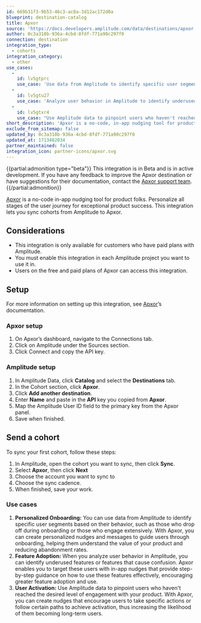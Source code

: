 ```yaml
---
id: 669b31f3-9b53-46c3-ac8a-3d12ac172d0a
blueprint: destination-catalog
title: Apxor
source: 'https://docs.developers.amplitude.com/data/destinations/apxor'
author: 0c3a318b-936a-4cbd-8fdf-771a90c297f0
connection: destination
integration_type:
  - cohorts
integration_category:
  - other
use_cases:
  -
    id: lv5gtprc
    use_case: 'Use data from Amplitude to identify specific user segments based on their behavior, and then use Apxor to create personalized nudges and messages to guide users through onboarding, helping them understand the value of your product and reducing abandonment rates.'
  -
    id: lv5gtu27
    use_case: 'Analyze user behavior in Amplitude to identify underused features or features that cause confusion, then use Apxor to target those users with in-app nudges that provide step-by-step guidance, encouraging greater feature adoption and use.'
  -
    id: lv5gtxr4
    use_case: "Use Amplitude data to pinpoint users who haven't reached the desired level of engagement with your product, then use Apxor to create nudges that encourage users to take specific actions or follow certain paths to achieve activation and retention."
short_description: 'Apxor is a no-code, in-app nudging tool for product teams. Personalize all stages of the user journey for exceptional product success. This integration lets you sync cohorts from Amplitude to Apxor.'
exclude_from_sitemap: false
updated_by: 0c3a318b-936a-4cbd-8fdf-771a90c297f0
updated_at: 1713482034
partner_maintained: false
integration_icon: partner-icons/apxor.svg
---
```

{{partial:admonition type="beta"}}
This integration is in Beta and is in active development. If you have any feedback to improve the Apxor destination or have suggestions for their documentation, contact the [Apxor support team](https://Apxor.com/). 
{{/partial:admonition}}

[Apxor](https://Apxor.com/) is a no-code in-app nudging tool for product folks. Personalize all stages of the user journey for exceptional product success. This integration lets you sync cohorts from Amplitude to Apxor.

## Considerations

- This integration is only available for customers who have paid plans with Amplitude.
- You must enable this integration in each Amplitude project you want to use it in.
- Users on the free and paid plans of Apxor can access this integration.

## Setup

For more information on setting up this integration, see [Apxor](https://www.apxor.com/success-stories)’s documentation.

### Apxor setup

1. On Apxor’s dashboard, navigate to the Connections tab.
2. Click on Amplitude under the Sources section.
3. Click Connect and copy the API key.

### Amplitude setup

1. In Amplitude Data, click **Catalog** and select the **Destinations** tab.
2. In the Cohort section, click **Apxor**.
3. Click **Add another destination**.
4. Enter **Name** and paste in the **API** key you copied from **Apxor**.
5. Map the Amplitude User ID field to the primary key from the Apxor panel.
6. Save when finished.

## Send a cohort

To sync your first cohort, follow these steps:

1. In Amplitude, open the cohort you want to sync, then click **Sync**.
2. Select **Apxor**, then click **Next**
3. Choose the account you want to sync to
4. Choose the sync cadence.
5. When finished, save your work.

### Use cases

1. **Personalized Onboarding:** You can use data from Amplitude to identify specific user segments based on their behavior, such as those who drop off during onboarding or those who engage extensively. With Apxor, you can create personalized nudges and messages to guide users through onboarding, helping them understand the value of your product and reducing abandonment rates.
2. **Feature Adoption:** When you analyze user behavior in Amplitude, you can identify underused features or features that cause confusion. Apxor enables you to target these users with in-app nudges that provide step-by-step guidance on how to use these features effectively, encouraging greater feature adoption and use.
3. **User Activation:** Use Amplitude data to pinpoint users who haven't reached the desired level of engagement with your product. With Apxor, you can create nudges that encourage users to take specific actions or follow certain paths to achieve activation, thus increasing the likelihood of them becoming long-term users.